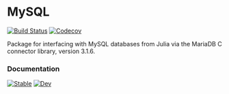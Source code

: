 
# MySQL

[![Build Status](https://travis-ci.org/JuliaDatabases/MySQL.jl.svg?branch=master)](https://travis-ci.org/JuliaDatabases/MySQL.jl)
[![Codecov](https://codecov.io/gh/JuliaDatabases/MySQL.jl/branch/master/graph/badge.svg)](https://codecov.io/gh/JuliaDatabases/MySQL.jl)

Package for interfacing with MySQL databases from Julia via the MariaDB C connector library, version 3.1.6.

### Documentation

[![Stable](https://img.shields.io/badge/docs-stable-blue.svg)](https://juliadatabases.github.io/MySQL.jl/stable)
[![Dev](https://img.shields.io/badge/docs-dev-blue.svg)](https://juliadatabases.github.io/MySQL.jl/dev)